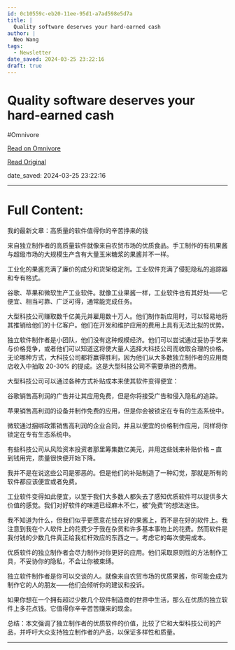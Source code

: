 ```yaml
---
id: 0c10559c-eb20-11ee-95d1-a7ad598e5d7a
title: |
  Quality software deserves your hard‑earned cash
author: |
  Neo Wang
tags:
  - Newsletter
date_saved: 2024-03-25 23:22:16
draft: true
---
```


# Quality software deserves your hard‑earned cash
#Omnivore

[Read on Omnivore](https://omnivore.app/me/quality-software-deserves-your-hard-earned-cash-18e78c7b18a)

[Read Original](https://omnivore.app/no_url?q=9a08fce0-1327-4708-8458-49423baa8b87)

date_saved: 2024-03-25 23:22:16


--- 

# Full Content: 

我的最新文章：高质量的软件值得你的辛苦挣来的钱

来自独立制作者的高质量软件就像来自农贸市场的优质食品。手工制作的有机果酱与超级市场的大规模生产含有大量玉米糖浆的果酱并不一样。

工业化的果酱充满了廉价的成分和货架稳定剂。工业软件充满了侵犯隐私的追踪器和专有格式。

谷歌、苹果和微软生产工业软件。就像工业果酱一样，工业软件也有其好处——它便宜、相当可靠、广泛可得，通常能完成任务。

大型科技公司赚取数千亿美元并雇用数十万人。他们制作新应用时，可以轻易地将其推销给他们的十亿客户。他们在开发和维护应用的费用上具有无法比拟的优势。

独立软件制作者是小团队，他们没有这种规模经济。他们可以尝试通过妥协手艺来与价格竞争，或者他们可以知道这将使大量人选择大科技公司而收取合理的价格。无论哪种方式，大科技公司都将赢得胜利，因为他们从大多数独立制作者的应用商店收入中抽取 20-30% 的提成。这是大型科技公司不需要承担的费用。

大型科技公司可以通过各种方式补贴成本来使其软件变得便宜：

谷歌销售高利润的广告并让其应用免费，但是你将接受广告和侵入隐私的追踪。

苹果销售高利润的设备并制作免费的应用，但是你会被锁定在专有的生态系统中。

微软通过捆绑政策销售高利润的企业合同，并且以便宜的价格制作应用，同样将你锁定在专有生态系统中。

有些科技公司从风险资本投资者那里筹集数亿美元，并用这些钱来补贴价格 – 直到钱用完，质量很快便开始下降。

我并不是在说这些公司是邪恶的。但是他们的补贴制造了一种幻觉，那就是所有的软件都应该便宜或者免费。

工业软件变得如此便宜，以至于我们大多数人都失去了感知优质软件可以提供多大价值的感觉。我们对好软件的味道已经麻木不仁，被“免费”的想法迷住。

我不知道为什么，但我们似乎更愿意花钱在好的果酱上，而不是在好的软件上。我注意到我在个人软件上的花费少于我在杂货和许多基本事物上的花费。然而软件是我付钱的少数几件真正给我杠杆效应的东西之一。考虑它的每次使用成本。

优质软件的独立制作者会尽力制作对你更好的应用。他们采取原则性的方法制作工具，不妥协你的隐私，不会让你被束缚。

独立软件制作者是你可以交谈的人。就像来自农贸市场的优质果酱，你可能会成为制作它的人的朋友——他们会倾听你的建议和投诉。

如果你想在一个拥有超过少数几个软件制造商的世界中生活，那么在优质的独立软件上多花点钱。它值得你辛辛苦苦赚来的现金。

总结：本文强调了独立制作者的优质软件的价值，比较了它和大型科技公司的产品，并呼吁大众支持独立制作者的产品，以保证多样性和质量。

---

